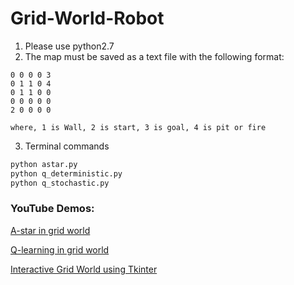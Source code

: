 # Grid-World-Robot

  1. Please use python2.7
  2. The map must be saved as a text file with the following format:
  
	0 0 0 0 3  
	0 1 1 0 4
	0 1 1 0 0
	0 0 0 0 0
	2 0 0 0 0
	
	where, 1 is Wall, 2 is start, 3 is goal, 4 is pit or fire
	
  3. Terminal commands
```python
python astar.py
python q_deterministic.py
python q_stochastic.py
```

### YouTube Demos:
[A-star in grid world](https://www.youtube.com/watch?v=AoC0ASzCcrA&index=5&list=PL8tmacGzZkmMs9Gts8CawJhJVqRIvwVQR)

[Q-learning in grid world](https://www.youtube.com/watch?v=tJoS_Y2Aewc&list=PL8tmacGzZkmMs9Gts8CawJhJVqRIvwVQR&index=4)

[Interactive Grid World using Tkinter](https://www.youtube.com/watch?v=2RKE0LtrNh8&index=6&list=PL8tmacGzZkmMs9Gts8CawJhJVqRIvwVQR)
